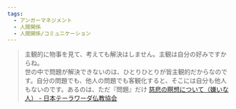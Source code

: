 ```yaml
---
tags:
  - アンガーマネジメント
  - 人間関係
  - 人間関係/コミュニケーション
---
```

>主観的に物事を見て、考えても解決はしません。主観は自分の好みですからね。  
世の中で問題が解決できないのは、ひとりひとりが皆主観的だからなのです。自分の問題でも、他人の問題でも客観化すると、そこには自分も他人もないのです。あるのは、ただ『問題』だけ
[慈悲の瞑想について（嫌いな人） - 日本テーラワーダ仏教協会](https://j-theravada.com/dhamma/q&a/gimon53/)

